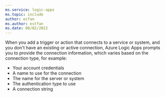 ```yaml
---
ms.service: logic-apps
ms.topic: include
author: ecfan
ms.author: estfan
ms.date: 08/02/2022
---
```


When you add a trigger or action that connects to a service or system, and you don't have an existing or active connection, Azure Logic Apps prompts you to provide the connection information, which varies based on the connection type, for example:

* Your account credentials
* A name to use for the connection
* The name for the server or system
* The authentication type to use
* A connection string
